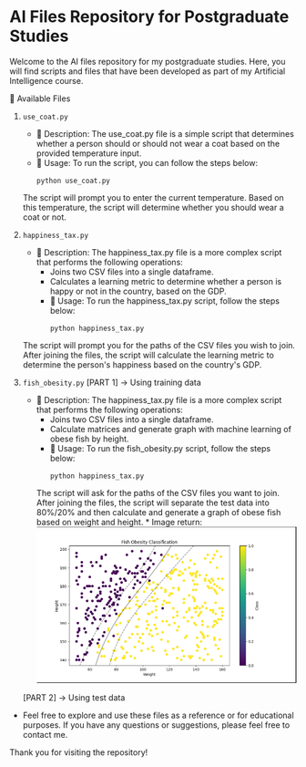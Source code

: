 # AI Files Repository for Postgraduate Studies

Welcome to the AI files repository for my postgraduate studies. Here, you will find scripts and files that have been developed as part of my Artificial Intelligence course.

📁 Available Files

1. `use_coat.py`
    * 📝 Description:
    The use_coat.py file is a simple script that determines whether a person should or should not wear a coat based on the provided temperature input.
    * 🚀 Usage: To run the script, you can follow the steps below:
        ```
        python use_coat.py
        ```
    The script will prompt you to enter the current temperature. Based on this temperature, the script will determine whether you should wear a coat or not.

2. `happiness_tax.py`
    * 📝 Description:
    The happiness_tax.py file is a more complex script that performs the following operations:
      * Joins two CSV files into a single dataframe.
      * Calculates a learning metric to determine whether a person is happy or not in the country, based on the GDP.
      * 🚀 Usage: To run the happiness_tax.py script, follow the steps below:
         ```
         python happiness_tax.py
         ```
    The script will prompt you for the paths of the CSV files you wish to join. After joining the files, the script will calculate the learning metric to determine the person's happiness based on the country's GDP.

3. `fish_obesity.py`
   [PART 1] -> Using training data
   * 📝 Description:
   The happiness_tax.py file is a more complex script that performs the following operations:
      * Joins two CSV files into a single dataframe.
      * Calculate matrices and generate graph with machine learning of obese fish by height.
      * 🚀 Usage: To run the fish_obesity.py script, follow the steps below:
         ```
         python happiness_tax.py
         ```
      The script will ask for the paths of the CSV files you want to join. After joining the files, the script will separate the test data into 80%/20% and then calculate and generate a graph of obese fish based on weight and height.    * Image return:
      ![img.png](img.png)

    [PART 2] -> Using test data

* Feel free to explore and use these files as a reference or for educational purposes. If you have any questions or suggestions, please feel free to contact me.
    
Thank you for visiting the repository!